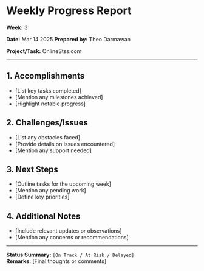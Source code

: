 # Weekly Progress Report

**Week:** 3

**Date:** 
Mar 14 2025
**Prepared by:** 
Theo Darmawan

**Project/Task:** OnlineStss.com

---

## 1. Accomplishments
- [List key tasks completed]
- [Mention any milestones achieved]
- [Highlight notable progress]


## 2. Challenges/Issues
- [List any obstacles faced]
- [Provide details on issues encountered]
- [Mention any support needed]

## 3. Next Steps
- [Outline tasks for the upcoming week]
- [Mention any pending work]
- [Define key priorities]

## 4. Additional Notes
- [Include relevant updates or observations]
- [Mention any concerns or recommendations]

---

**Status Summary:** `[On Track / At Risk / Delayed]`  
**Remarks:** [Final thoughts or comments]


